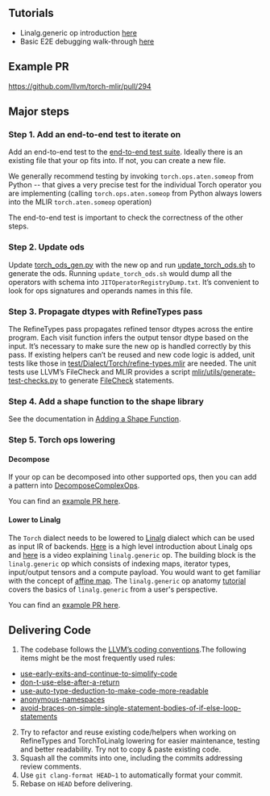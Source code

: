 ## Tutorials
- Linalg.generic op introduction [here](https://www.youtube.com/watch?v=PdQPlPudT90)
- Basic E2E debugging walk-through [here](https://www.youtube.com/watch?v=E5epCJOtrf8&t=1556s)

## Example PR
https://github.com/llvm/torch-mlir/pull/294

## Major steps

### Step 1. Add an end-to-end test to iterate on

Add an end-to-end test to the [end-to-end test suite](https://github.com/llvm/torch-mlir/tree/main/python/torch_mlir_e2e_test/test_suite). Ideally there is an existing file that your op fits into. If not, you can create a new file.

We generally recommend testing by invoking `torch.ops.aten.someop` from Python -- that gives a very precise test for the individual Torch operator you are implementing (calling `torch.ops.aten.someop` from Python always lowers into the MLIR `torch.aten.someop` operation)

The end-to-end test is important to check the correctness of the other steps.

### Step 2. Update ods
Update [torch_ods_gen.py](https://github.com/llvm/torch-mlir/blob/main/python/torch_mlir/dialects/torch/importer/jit_ir/build_tools/torch_ods_gen.py) with the new op and run [update_torch_ods.sh](https://github.com/llvm/torch-mlir/blob/main/build_tools/update_torch_ods.sh) to generate the ods. Running `update_torch_ods.sh` would dump all the operators with schema into `JITOperatorRegistryDump.txt`. It’s convenient to look for ops signatures and operands names in this file. 

### Step 3. Propagate dtypes with RefineTypes pass
The RefineTypes pass propagates refined tensor dtypes across the entire program. Each visit function infers the output tensor dtype based on the input. It’s necessary to make sure the new op is handled correctly by this pass. If existing helpers can’t be reused and new code logic is added, unit tests like those in [test/Dialect/Torch/refine-types.mlir](https://github.com/llvm/torch-mlir/blob/main/test/Dialect/Torch/refine-types.mlir) are needed. The unit tests use LLVM’s FileCheck and MLIR provides a script [mlir/utils/generate-test-checks.py](https://github.com/llvm/llvm-project/blob/main/mlir/utils/generate-test-checks.py) to generate [FileCheck](https://llvm.org/docs/CommandGuide/FileCheck.html) statements.

### Step 4. Add a shape function to the shape library

See the documentation in [Adding a Shape Function](https://github.com/llvm/torch-mlir/blob/main/docs/adding_a_shape_function.md).

### Step 5. Torch ops lowering

#### Decompose

If your op can be decomposed into other supported ops, then you can add a pattern into [DecomposeComplexOps](https://github.com/llvm/torch-mlir/blob/8d3ca887df5ac5126fa3fc2ec3546c6322a4d066/lib/Dialect/Torch/Transforms/DecomposeComplexOps.cpp#L1).

You can find an [example PR here](https://github.com/llvm/torch-mlir/pull/1453).

#### Lower to Linalg

The `Torch` dialect needs to be lowered to [Linalg](https://mlir.llvm.org/docs/Dialects/Linalg/) dialect which can be used as input IR of backends. [Here](https://mlir.llvm.org/docs/Dialects/Linalg/#high-level-description-of-linalg-opsa-namelinalg_opsa) is a high level introduction about Linalg ops and [here](https://www.youtube.com/watch?v=PdQPlPudT90) is a video explaining `linalg.generic` op. The building block is the `linalg.generic` op which consists of indexing maps, iterator types, input/output tensors and a compute payload. You would want to get familiar with the concept of [affine map](https://mlir.llvm.org/docs/Dialects/Affine/#affine-expressions). The `linalg.generic` op anatomy [tutorial](https://www.youtube.com/watch?v=PdQPlPudT90&list=PLHPjgRtRcfTpVGFMrLP2KQyXhvtSQiiai&index=1) covers the basics of `linalg.generic` from a user's perspective.

You can find an [example PR here](https://github.com/llvm/torch-mlir/pull/294).

## Delivering Code
1. The codebase follows the [LLVM’s coding conventions](https://llvm.org/docs/CodingStandards.html).The following items might be the most frequently used rules: 
- [use-early-exits-and-continue-to-simplify-code](https://llvm.org/docs/CodingStandards.html#use-early-exits-and-continue-to-simplify-code)
- [don-t-use-else-after-a-return](https://llvm.org/docs/CodingStandards.html#don-t-use-else-after-a-return)
- [use-auto-type-deduction-to-make-code-more-readable](https://llvm.org/docs/CodingStandards.html#use-auto-type-deduction-to-make-code-more-readable)
- [anonymous-namespaces](https://llvm.org/docs/CodingStandards.html#anonymous-namespaces)
- [avoid-braces-on-simple-single-statement-bodies-of-if-else-loop-statements](https://llvm.org/docs/CodingStandards.html#don-t-use-braces-on-simple-single-statement-bodies-of-if-else-loop-statements)
2. Try to refactor and reuse existing code/helpers when working on RefineTypes and TorchToLinalg lowering for easier maintenance, testing and better readability. Try not to copy & paste existing code.
3. Squash all the commits into one, including the commits addressing review comments.
4. Use `git clang-format HEAD~1` to automatically format your commit.
5. Rebase on `HEAD` before delivering. 